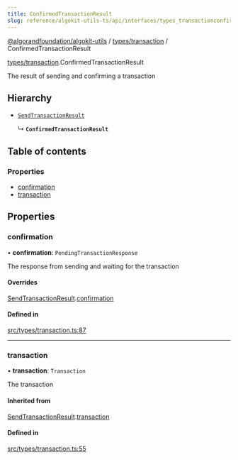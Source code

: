 ```yaml
---
title: ConfirmedTransactionResult
slug: reference/algokit-utils-ts/api/interfaces/types_transactionconfirmedtransactionresult
---
```


[@algorandfoundation/algokit-utils](/reference/algokit-utils-ts/api/overview) / [types/transaction](/reference/algokit-utils-ts/api/modules/types_transaction/) / ConfirmedTransactionResult

[types/transaction](/reference/algokit-utils-ts/api/modules/types_transaction/).ConfirmedTransactionResult

The result of sending and confirming a transaction

## Hierarchy

- [`SendTransactionResult`](/reference/algokit-utils-ts/api/interfaces/types_transactionsendtransactionresult/)

  ↳ **`ConfirmedTransactionResult`**

## Table of contents

### Properties

- [confirmation](#confirmation)
- [transaction](#transaction)

## Properties

### confirmation

• **confirmation**: `PendingTransactionResponse`

The response from sending and waiting for the transaction

#### Overrides

[SendTransactionResult](/reference/algokit-utils-ts/api/interfaces/types_transactionsendtransactionresult/).[confirmation](/reference/algokit-utils-ts/api/interfaces/types_transactionsendtransactionresult/#confirmation)

#### Defined in

[src/types/transaction.ts:87](https://github.com/algorandfoundation/algokit-utils-ts/blob/main/src/types/transaction.ts#L87)

---

### transaction

• **transaction**: `Transaction`

The transaction

#### Inherited from

[SendTransactionResult](/reference/algokit-utils-ts/api/interfaces/types_transactionsendtransactionresult/).[transaction](/reference/algokit-utils-ts/api/interfaces/types_transactionsendtransactionresult/#transaction)

#### Defined in

[src/types/transaction.ts:55](https://github.com/algorandfoundation/algokit-utils-ts/blob/main/src/types/transaction.ts#L55)
